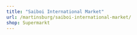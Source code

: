 ```yaml
---
title: "Saiboi International Market"
url: /martinsburg/saiboi-international-market/
shop: Supermarkt
---
```

